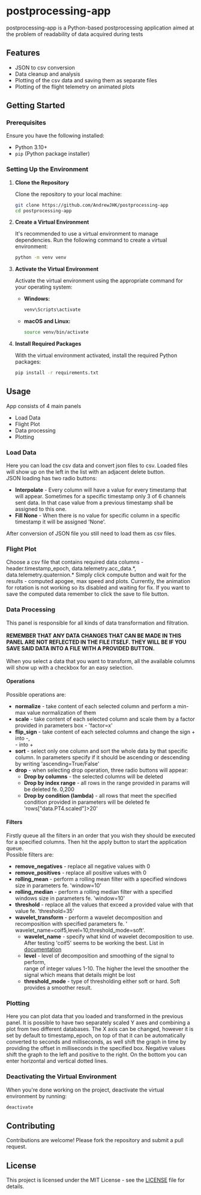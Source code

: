 # postprocessing-app

postprocessing-app is a Python-based postprocessing application aimed at the problem of readability of data acquired
during tests

## Features

- JSON to csv conversion
- Data cleanup and analysis
- Plotting of the csv data and saving them as separate files
- Plotting of the flight telemetry on animated plots

## Getting Started

### Prerequisites

Ensure you have the following installed:

- Python 3.10+
- `pip` (Python package installer)

### Setting Up the Environment

1. **Clone the Repository**

   Clone the repository to your local machine:

   ```bash
   git clone https://github.com/AndrewJHK/postprocessing-app
   cd postprocessing-app
   ```

2. **Create a Virtual Environment**

   It's recommended to use a virtual environment to manage dependencies. Run the following command to create a virtual
   environment:

   ```bash
   python -m venv venv
   ```

3. **Activate the Virtual Environment**

   Activate the virtual environment using the appropriate command for your operating system:

    - **Windows:**

      ```bash
      venv\Scripts\activate
      ```

    - **macOS and Linux:**

      ```bash
      source venv/bin/activate
      ```

4. **Install Required Packages**

   With the virtual environment activated, install the required Python packages:
   ```bash
   pip install -r requirements.txt
   ```

## Usage

App consists of 4 main panels

- Load Data
- Flight Plot
- Data processing
- Plotting

### Load Data

Here you can load the csv data and convert json files to csv. Loaded files will show up on the left in the list with an
adjacent delete
button.</br>
JSON loading has two radio buttons:

- **Interpolate** - Every column will have a value for every timestamp that will appear.
  Sometimes for a specific timestamp only 3 of 6 channels sent data. In that case value from a previous timestamp shall
  be assigned to this one.
- **Fill None** - When there is no value for specific column in a specific timestamp it will be assigned 'None'.

After conversion of JSON file you still need to load them as csv files.

### Flight Plot

Choose a csv file that contains required data columns - header.timestamp_epoch, data.telemetry.acc_data.\*,
data.telemetry.quaternion.\*
Simply click compute button and wait for the results - computed apogee, max speed and plots. Currently, the animation for
rotation is not working so its disabled and waiting for fix.
If you want to save the computed data remember to click the save to file button.

### Data Processing

This panel is responsible for all kinds of data transformation and filtration. </br> </br>
**REMEMBER THAT ANY DATA CHANGES THAT CAN BE MADE IN THIS PANEL ARE NOT REFLECTED IN THE FILE ITSELF. THEY WILL BE IF
YOU
SAVE SAID DATA INTO A FILE WITH A PROVIDED BUTTON.**</br></br>
When you select a data that you want to transform, all the available columns will show up with a checkbox for an easy
selection.

#### Operations

Possible operations are:

- **normalize** - take content of each selected column and perform a min-max value normalization of them
- **scale** - take content of each selected column and scale them by a factor provided in parameters box - 'factor=x'
- **flip_sign** - take content of each selected columns and change the sign + into -, </br> - into +
- **sort** - select only one column and sort the whole data by that specific column. In parameters specify if it should
  be
  ascending or descending by writing 'ascending=True/False'
- **drop** - when selecting drop operation, three radio buttons will appear:
    - **Drop by columns** - the selected columns will be deleted
    - **Drop by index range** - all rows in the range provided in params will be deleted fe. 0,200
    - **Drop by condition (lambda)** - all rows that meet the specified condition provided in parameters will be deleted
      fe 'rows["data.PT4.scaled"]>20'

#### Filters

Firstly queue all the filters in an order that you wish they should be executed for a specified columns. Then hit the
apply button to start the application queue.</br>
Possible filters are:

- **remove_negatives** - replace all negative values with 0
- **remove_positives** - replace all positive values with 0
- **rolling_mean** - perform a rolling mean filter with a specified windows size in parameters fe. 'window=10'
- **rolling_median** - perform a rolling median filter with a specified windows size in parameters fe. 'window=10'
- **threshold** - replace all the values that exceed a provided value with that value fe. 'threshold=35'
- **wavelet_transform** - perform a wavelet decomposition and recomposition with specified parameters fe. '
  wavelet_name=coif5,level=10,threshold_mode=soft'.
    - **wavelet_name** - specify what kind of wavelet decomposition to use. After testing 'coif5' seems to be working
      the
      best. List in [documentation](https://pywavelets.readthedocs.io/en/latest/ref/wavelets.html)
    - **level** - level of decomposition and smoothing of the signal to perform, </br> range of integer values 1-10. The
      higher the level the smoother the signal which means that details might be lost
    - **threshold_mode** - type of thresholding either soft or hard. Soft provides a smoother result.

### Plotting

Here you can plot data that you loaded and transformed in the previous panel. It is possible to have two separately
scaled Y axes and combining a plot from two different databases. The X axis can be changed, however it is set by default
to timestamp_epoch, on top of that it can be automatically converted to seconds and milliseconds, as well shift the
graph in time by providing the offset in milliseconds in the specified box. Negative values shift the graph to the left
and positive to the right.
On the bottom you can enter horizontal and vertical dotted lines.

### Deactivating the Virtual Environment

When you're done working on the project, deactivate the virtual environment by running:

```bash
deactivate
```

## Contributing

Contributions are welcome! Please fork the repository and submit a pull request.

## License

This project is licensed under the MIT License - see the [LICENSE](LICENSE) file for details.
